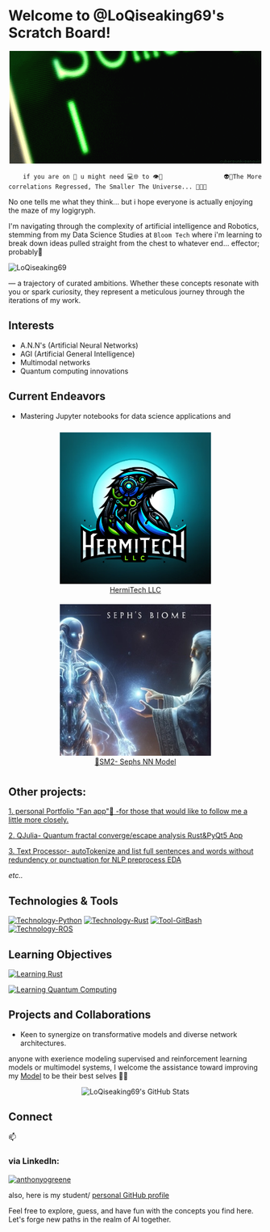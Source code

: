 # Welcome to @LoQiseaking69's Scratch Board!

<p align="center">
  <img src="https://github.com/LoQiseaking69/LoQiseaking69/blob/main/ASSETS/giphy.gif" alt="Quantum Computing GIF">
</p>

        if you are on 📲 u might need 💻🌐 to 👁️💌                 👽🔎The More correlations Regressed, The Smaller The Universe... 🧬🔺🔻

No one tells me what they think... but i hope everyone is actually enjoying the maze of my logigryph.

I'm navigating through the complexity of artificial intelligence and Robotics, stemming from my Data Science Studies at `Bloom Tech` where i'm learning 
to break down ideas pulled straight from the chest to whatever end... effector; probably🥁

<p align="left"> <img src="https://komarev.com/ghpvc/?username=LoQiseaking69&label=Profile%20views&color=006400&style=flat" alt="LoQiseaking69" /> </p>
— a trajectory of curated ambitions. Whether these concepts resonate with you or spark curiosity, they represent a meticulous journey through the iterations of my work.

## Interests
- A.N.N's (Artificial Neural Networks)
- AGI (Artificial General Intelligence)
- Multimodal networks
- Quantum computing innovations

## Current Endeavors
- Mastering Jupyter notebooks for data science applications and
  
<div align="center">
  <div style="display: inline-block; text-align: center; margin: 10px;">
    <a href="https://github.com/HermiTech-LLC">
      <img src="https://github.com/HermiTech-LLC/.github/blob/main/HTLLC.PNG" width="300" alt="HermiTech LLC"/>
      <br>HermiTech LLC
    </a>
  </div>
  <div style="display: inline-block; text-align: center; margin: 10px;">
    <a href="https://github.com/LoQiseaking69/SM2">
      <img src="https://github.com/LoQiseaking69/LoQiseaking69/blob/main/ASSETS/IMG_6833.jpeg?raw=true" width="300" alt="Seph's BIOME on GitHub"/>
      <br>🧠SM2- Sephs NN Model
    </a>
  </div>
</div>


## Other projects:
[1. personal Portfolio "Fan app"🤭 -for those that would like to follow me a little more closely.](https://github.com/LoQiseaking69/LoQi)

[2. QJulia- Quantum fractal converge/escape analysis Rust&PyQt5 App](https://github.com/LoQiseaking69/Qjulia)

[3. Text Processor- autoTokenize and list full sentences and words without redundency or punctuation for NLP preprocess EDA](https://github.com/LoQiseaking69/TextProcessor)

*etc..*

## Technologies & Tools
[![Technology-Python](https://img.shields.io/badge/Technology-Python-green?style=for-the-badge&logo=python)](https://www.python.org)
[![Technology-Rust](https://img.shields.io/badge/Technology-Rust-blue?style=for-the-badge&logo=rust)](https://www.rust-lang.org)
[![Tool-GitBash](https://img.shields.io/badge/Tool-GitBash-black?style=for-the-badge&logo=git)](https://gitforwindows.org/)
[![Technology-ROS](https://img.shields.io/badge/Technology-ROS-red?style=for-the-badge&logo=ros)](https://www.ros.org/)
<!-- More badges as per your tech stack -->

## Learning Objectives 
[![Learning Rust](https://img.shields.io/badge/Learning-Rust-orange?style=for-the-badge&logo=rust)](https://www.rust-lang.org/learn)

[![Learning Quantum Computing](https://img.shields.io/badge/Learning-QuantumComputing-purple?style=for-the-badge&logo=quantum)](https://github.com/Qiskit)

<!-- More badges for learning goals -->

## Projects and Collaborations 
- Keen to synergize on transformative models and diverse network architectures.

anyone with exerience modeling supervised and reinforcement learning models or multimodel systems, I welcome the assistance toward improving my [Model](https://github.com/LoQiseaking69/SephsBIOME/blob/master/Docs/Model/Versions/SephModelV5.ipynb) to be their best selves 🧐🤭 

<p align="center">
   <img src="https://github-readme-stats.vercel.app/api?username=LoQiseaking69&show_icons=true&locale=en&theme=dark&bg_color=0d1117&title_color=58a6ff&icon_color=58a6ff&text_color=c9d1d9&custom_title=LoQiseaking69's%20GitHub%20Stats&include_all_commits=true&count_private=true" alt="LoQiseaking69's GitHub Stats" />
</p>

## Connect
📫<h3 align="left">via LinkedIn:</h3>

<p align="left">
  <a href="https://www.linkedin.com/in/anthonyogreene?utm_source=share&utm_campaign=share_via&utm_content=profile&utm_medium=ios_app" target="blank">
    <img align="center" src="https://raw.githubusercontent.com/rahuldkjain/github-profile-readme-generator/master/src/images/icons/Social/linked-in-alt.svg" alt="anthonyogreene" height="30" width="40" />
  </a>
</p>

also, here is my student/ [personal GitHub profile ](https://github.com/agreene90)

Feel free to explore, guess, and have fun with the concepts you find here. 
Let's forge new paths in the realm of AI together.
